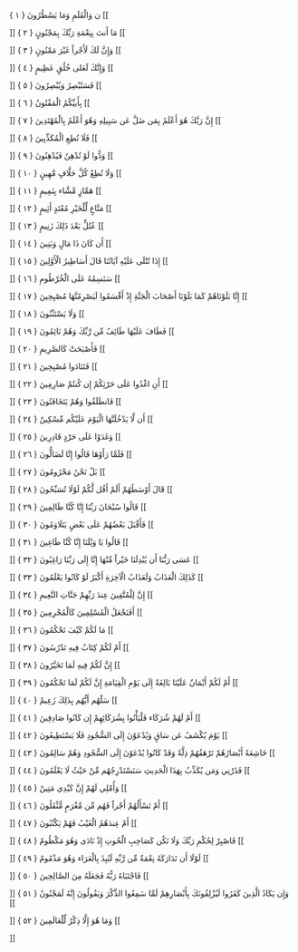ن وَالْقَلَمِ وَمَا يَسْطُرُونَ { ۱ }
[[


]] 
مَا أَنتَ بِنِعْمَةِ رَبِّكَ بِمَجْنُونٍ { ۲ }
[[


]] 
وَإِنَّ لَكَ لَأَجْراً غَيْرَ مَمْنُونٍ { ۳ }
[[


]] 
وَإِنَّكَ لَعَلى خُلُقٍ عَظِيمٍ { ٤ }
[[


]] 
فَسَتُبْصِرُ وَيُبْصِرُونَ { ٥ }
[[


]] 
بِأَييِّكُمُ الْمَفْتُونُ { ٦ }
[[


]] 
إِنَّ رَبَّكَ هُوَ أَعْلَمُ بِمَن ضَلَّ عَن سَبِيلِهِ وَهُوَ أَعْلَمُ بِالْمُهْتَدِينَ { ٧ }
[[


]] 
فَلَا تُطِعِ الْمُكَذِّبِينَ { ۸ }
[[


]] 
وَدُّوا لَوْ تُدْهِنُ فَيُدْهِنُونَ { ۹ }
[[


]] 
وَلَا تُطِعْ كُلَّ حَلَّافٍ مَّهِينٍ { ۱۰ }
[[


]] 
هَمَّازٍ مَّشَّاء بِنَمِيمٍ { ۱۱ }
[[


]] 
مَنَّاعٍ لِّلْخَيْرِ مُعْتَدٍ أَثِيمٍ { ۱۲ }
[[


]] 
عُتُلٍّ بَعْدَ ذَلِكَ زَنِيمٍ { ۱۳ }
[[


]] 
أَن كَانَ ذَا مَالٍ وَبَنِينَ { ۱٤ }
[[


]] 
إِذَا تُتْلَى عَلَيْهِ آيَاتُنَا قَالَ أَسَاطِيرُ الْأَوَّلِينَ { ۱٥ }
[[


]] 
سَنَسِمُهُ عَلَى الْخُرْطُومِ { ۱٦ }
[[


]] 
إِنَّا بَلَوْنَاهُمْ كَمَا بَلَوْنَا أَصْحَابَ الْجَنَّةِ إِذْ أَقْسَمُوا لَيَصْرِمُنَّهَا مُصْبِحِينَ { ۱٧ }
[[


]] 
وَلَا يَسْتَثْنُونَ { ۱۸ }
[[


]] 
فَطَافَ عَلَيْهَا طَائِفٌ مِّن رَّبِّكَ وَهُمْ نَائِمُونَ { ۱۹ }
[[


]] 
فَأَصْبَحَتْ كَالصَّرِيمِ { ۲۰ }
[[


]] 
فَتَنَادَوا مُصْبِحِينَ { ۲۱ }
[[


]] 
أَنِ اغْدُوا عَلَى حَرْثِكُمْ إِن كُنتُمْ صَارِمِينَ { ۲۲ }
[[


]] 
فَانطَلَقُوا وَهُمْ يَتَخَافَتُونَ { ۲۳ }
[[


]] 
أَن لَّا يَدْخُلَنَّهَا الْيَوْمَ عَلَيْكُم مِّسْكِينٌ { ۲٤ }
[[


]] 
وَغَدَوْا عَلَى حَرْدٍ قَادِرِينَ { ۲٥ }
[[


]] 
فَلَمَّا رَأَوْهَا قَالُوا إِنَّا لَضَالُّونَ { ۲٦ }
[[


]] 
بَلْ نَحْنُ مَحْرُومُونَ { ۲٧ }
[[


]] 
قَالَ أَوْسَطُهُمْ أَلَمْ أَقُل لَّكُمْ لَوْلَا تُسَبِّحُونَ { ۲۸ }
[[


]] 
قَالُوا سُبْحَانَ رَبِّنَا إِنَّا كُنَّا ظَالِمِينَ { ۲۹ }
[[


]] 
فَأَقْبَلَ بَعْضُهُمْ عَلَى بَعْضٍ يَتَلَاوَمُونَ { ۳۰ }
[[


]] 
قَالُوا يَا وَيْلَنَا إِنَّا كُنَّا طَاغِينَ { ۳۱ }
[[


]] 
عَسَى رَبُّنَا أَن يُبْدِلَنَا خَيْراً مِّنْهَا إِنَّا إِلَى رَبِّنَا رَاغِبُونَ { ۳۲ }
[[


]] 
كَذَلِكَ الْعَذَابُ وَلَعَذَابُ الْآخِرَةِ أَكْبَرُ لَوْ كَانُوا يَعْلَمُونَ { ۳۳ }
[[


]] 
إِنَّ لِلْمُتَّقِينَ عِندَ رَبِّهِمْ جَنَّاتِ النَّعِيمِ { ۳٤ }
[[


]] 
أَفَنَجْعَلُ الْمُسْلِمِينَ كَالْمُجْرِمِينَ { ۳٥ }
[[


]] 
مَا لَكُمْ كَيْفَ تَحْكُمُونَ { ۳٦ }
[[


]] 
أَمْ لَكُمْ كِتَابٌ فِيهِ تَدْرُسُونَ { ۳٧ }
[[


]] 
إِنَّ لَكُمْ فِيهِ لَمَا تَخَيَّرُونَ { ۳۸ }
[[


]] 
أَمْ لَكُمْ أَيْمَانٌ عَلَيْنَا بَالِغَةٌ إِلَى يَوْمِ الْقِيَامَةِ إِنَّ لَكُمْ لَمَا تَحْكُمُونَ { ۳۹ }
[[


]] 
سَلْهُم أَيُّهُم بِذَلِكَ زَعِيمٌ { ٤۰ }
[[


]] 
أَمْ لَهُمْ شُرَكَاء فَلْيَأْتُوا بِشُرَكَائِهِمْ إِن كَانُوا صَادِقِينَ { ٤۱ }
[[


]] 
يَوْمَ يُكْشَفُ عَن سَاقٍ وَيُدْعَوْنَ إِلَى السُّجُودِ فَلَا يَسْتَطِيعُونَ { ٤۲ }
[[


]] 
خَاشِعَةً أَبْصَارُهُمْ تَرْهَقُهُمْ ذِلَّةٌ وَقَدْ كَانُوا يُدْعَوْنَ إِلَى السُّجُودِ وَهُمْ سَالِمُونَ { ٤۳ }
[[


]] 
فَذَرْنِي وَمَن يُكَذِّبُ بِهَذَا الْحَدِيثِ سَنَسْتَدْرِجُهُم مِّنْ حَيْثُ لَا يَعْلَمُونَ { ٤٤ }
[[


]] 
وَأُمْلِي لَهُمْ إِنَّ كَيْدِي مَتِينٌ { ٤٥ }
[[


]] 
أَمْ تَسْأَلُهُمْ أَجْراً فَهُم مِّن مَّغْرَمٍ مُّثْقَلُونَ { ٤٦ }
[[


]] 
أَمْ عِندَهُمُ الْغَيْبُ فَهُمْ يَكْتُبُونَ { ٤٧ }
[[


]] 
فَاصْبِرْ لِحُكْمِ رَبِّكَ وَلَا تَكُن كَصَاحِبِ الْحُوتِ إِذْ نَادَى وَهُوَ مَكْظُومٌ { ٤۸ }
[[


]] 
لَوْلَا أَن تَدَارَكَهُ نِعْمَةٌ مِّن رَّبِّهِ لَنُبِذَ بِالْعَرَاء وَهُوَ مَذْمُومٌ { ٤۹ }
[[


]] 
فَاجْتَبَاهُ رَبُّهُ فَجَعَلَهُ مِنَ الصَّالِحِينَ { ٥۰ }
[[


]] 
وَإِن يَكَادُ الَّذِينَ كَفَرُوا لَيُزْلِقُونَكَ بِأَبْصَارِهِمْ لَمَّا سَمِعُوا الذِّكْرَ وَيَقُولُونَ إِنَّهُ لَمَجْنُونٌ { ٥۱ }
[[


]] 
وَمَا هُوَ إِلَّا ذِكْرٌ لِّلْعَالَمِينَ { ٥۲ }
[[


]]